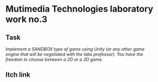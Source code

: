 # Mutimedia Technologies laboratory work no.3

## Task
*Implement a SANDBOX type of game using Unity (or any other game engine that
will be negotiated with the labs professor).
You have the freedom to choose between a 2D or a 3D game.*

## Itch link

